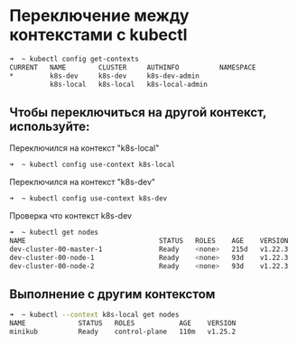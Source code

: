 # Переключение между контекстами с kubectl

```bash
➜  ~ kubectl config get-contexts
CURRENT   NAME        CLUSTER     AUTHINFO          NAMESPACE
*         k8s-dev     k8s-dev     k8s-dev-admin
          k8s-local   k8s-local   k8s-local-admin
```

## Чтобы переключиться на другой контекст, используйте:

Переключился на контекст "k8s-local"

```bash
➜  ~ kubectl config use-context k8s-local
```

Переключился на контекст "k8s-dev"

```bash
➜  ~ kubectl config use-context k8s-dev
```

Проверка что контекст k8s-dev

```bash
➜  ~ kubectl get nodes
NAME                                 STATUS   ROLES    AGE    VERSION
dev-cluster-00-master-1              Ready    <none>   215d   v1.22.3
dev-cluster-00-node-1                Ready    <none>   93d    v1.22.3
dev-cluster-00-node-2                Ready    <none>   93d    v1.22.3
```

## Выполнение с другим контекстом
```bash
➜  ~ kubectl --context k8s-local get nodes
NAME             STATUS   ROLES           AGE    VERSION
minikub          Ready    control-plane   110m   v1.25.2
```